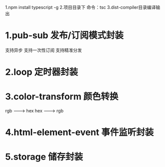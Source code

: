 
1.npm install typescript -g
2.项目目录下 命令：tsc
3.dist-compiler目录编译输出

# 1.pub-sub 发布/订阅模式封装
  支持异步
  支持一次性订阅
  支持精准分发
# 2.loop 定时器封装
# 3.color-transform 颜色转换 
  rgb ---> hex
  hex ---> rgb 
# 4.html-element-event 事件监听封装
# 5.storage 储存封装
